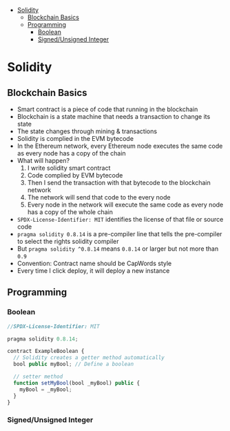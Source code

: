 - [Solidity](#solidity)
  - [Blockchain Basics](#blockchain-basics)
  - [Programming](#programming)
    - [Boolean](#boolean)
    - [Signed/Unsigned Integer](#signedunsigned-integer)

# Solidity

## Blockchain Basics

- Smart contract is a piece of code that running in the blockchain
- Blockchain is a state machine that needs a transaction to change its state
- The state changes through mining & transactions
- Solidity is complied in the EVM bytecode
- In the Ethereum network, every Ethereum node executes the same code as every node has a copy of the chain
- What will happen?
  1. I write solidity smart contract
  2. Code complied by EVM bytecode
  3. Then I send the transaction with that bytecode to the blockchain network
  4. The network will send that code to the every node
  5. Every node in the network will execute the same code as every node has a copy of the whole chain
- `SPDX-License-Identifier: MIT` identifies the license of that file or source code
- `pragma solidity 0.8.14` is a pre-compiler line that tells the pre-compiler to select the rights solidity compiler
- But `pragma solidity ^0.8.14` means `0.8.14` or larger but not more than `0.9`
- Convention: Contract name should be CapWords style
- Every time I click deploy, it will deploy a new instance

## Programming

### Boolean

```js
//SPDX-License-Identifier: MIT

pragma solidity 0.8.14;

contract ExampleBoolean {
  // Solidity creates a getter method automatically
  bool public myBool; // Define a boolean

  // setter method
  function setMyBool(bool _myBool) public {
    myBool = _myBool;
  }
}
```

### Signed/Unsigned Integer

```js

```
